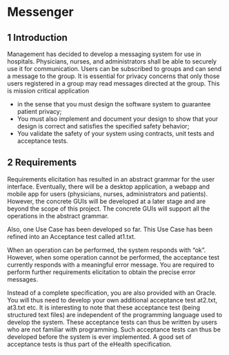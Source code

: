 # Messenger

## 1 Introduction  
Management has decided to develop a messaging system for use in hospitals. Physicians,
nurses, and administrators shall be able to securely use it for communication. Users can be
subscribed to groups and can send a message to the group. It is essential for privacy
concerns that only those users registered in a group may read messages directed at the group.
This is mission critical application  
* in the sense that you must design the software system to guarantee patient privacy;  
* You must also implement and document your design to show that your design is correct and satisfies the specified safety behavior;  
* You validate the safety of your system using contracts, unit tests and acceptance tests.

## 2 Requirements  
  Requirements elicitation has resulted in an abstract grammar for the user interface.
Eventually, there will be a desktop application, a webapp and mobile app for users
(physicians, nurses, administrators and patients). However, the concrete GUIs will be
developed at a later stage and are beyond the scope of this project. The concrete GUIs will
support all the operations in the abstract grammar.  

  Also, one Use Case has been developed so far. This Use Case has been refined into an
Acceptance test called at1.txt.  

  When an operation can be performed, the system responds with “ok”. However, when
some operation cannot be performed, the acceptance test currently responds with a
meaningful error message. You are required to perform further requirements elicitation to
obtain the precise error messages.  

  Instead of a complete specification, you are also provided with an Oracle. You will thus
need to develop your own additional acceptance test at2.txt, at3.txt etc. It is interesting to
note that these acceptance test (being structured text files) are independent of the
programming language used to develop the system. These acceptance tests can thus be
written by users who are not familiar with programming. Such acceptance tests can thus be
developed before the system is ever implemented. A good set of acceptance tests is thus part
of the eHealth specification.
